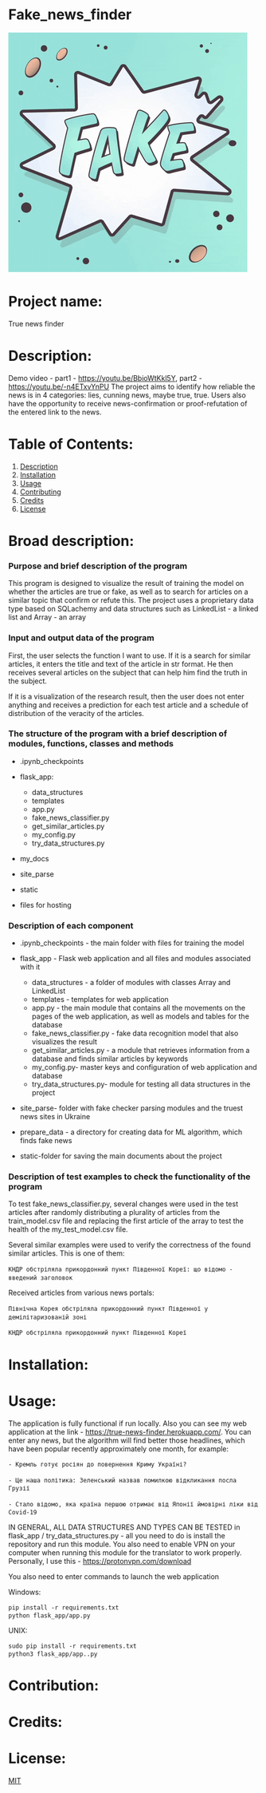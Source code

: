 # Fake_news_finder

![Fake news](static/fake_news.gif)


# Project name: 
True news finder
    
# Description: 
Demo video - part1 - https://youtu.be/BbioWtKkl5Y, part2 - https://youtu.be/-n4ETxvYnPU
The project aims to identify how reliable the news is in 4 categories: lies, cunning news, maybe true, true.
Users also have the opportunity to receive news-confirmation or proof-refutation of the entered link to the news.

# Table of Contents: 
1. [Description](#description)
2. [Installation](#installation)
3. [Usage](#usage)
4. [Contributing](#contribution)
5. [Credits](#credits)
6. [License](#license)


# Broad description:

### Purpose and brief description of the program

This program is designed to visualize the result of training the model on whether the articles are true or fake, as well as to search for articles on a similar topic that confirm or refute this. The project uses a proprietary data type based on SQLachemy and data structures such as LinkedList - a linked list and Array - an array

 
### Input and output data of the program

First, the user selects the function I want to use. If it is a search for similar articles, it enters the title and text of the article in str format. He then receives several articles on the subject that can help him find the truth in the subject.

If it is a visualization of the research result, then the user does not enter anything and receives a prediction for each test article and a schedule of distribution of the veracity of the articles.

### The structure of the program with a brief description of modules, functions, classes and methods

- .ipynb_checkpoints 

- flask_app:
  - data_structures
  - templates 
  - аpp.py 
  - fake_news_classifier.py
  - get_similar_articles.py
  - my_config.py
  - try_data_structures.py

- my_docs

- site_parse

- static

- files for hosting


### Description of each component
- .ipynb_checkpoints - the main folder with files for training the model

- flask_app - Flask web application and all files and modules associated with it
  - data_structures - a folder of modules with classes Array and LinkedList
  - templates - templates for web application
  - app.py - the main module that contains all the movements on the pages of the web application, as well as models and tables for the database
  - fake_news_classifier.py - fake data recognition model that also visualizes the result
  - get_similar_articles.py - a module that retrieves information from a database and finds similar articles by keywords
  - my_config.py- master keys and configuration of web application and database
  - try_data_structures.py- module for testing all data structures in the project

- site_parse- folder with fake checker parsing modules and the truest news sites in Ukraine

- prepare_data - a directory for creating data for ML algorithm, which finds fake news

- static-folder for saving the main documents about the project



### Description of test examples to check the functionality of the program

To test fake_news_classifier.py, several changes were used in the test articles after randomly distributing a plurality of articles from the train_model.csv file and replacing the first article of the array to test the health of the my_test_model.csv file.

Several similar examples were used to verify the correctness of the found similar articles. This is one of them:

`КНДР обстріляла прикордонний пункт Південної Кореї: що відомо - введений заголовок`


Received articles from various news portals:

`Північна Корея обстріляла прикордонний пункт Південної у демілітаризованій зоні`

`КНДР обстріляла прикордонний пункт Південної Кореї`

# Installation:

# Usage:

The application is fully functional if run locally. Also you can see my web application at the link - https://true-news-finder.herokuapp.com/. You can enter any news, but the algorithm will find better those headlines,
which have been popular recently approximately one month, for example:

```
- Кремль готує росіян до повернення Криму Україні?

- Це наша політика: Зеленський назвав помилкою відкликання посла Грузії

- Стало відомо, яка країна першою отримає від Японії ймовірні ліки від Covid-19
```

IN GENERAL, ALL DATA STRUCTURES AND TYPES CAN BE TESTED in flask_app / try_data_structures.py - all you need to do is install the repository and run this module. You also need to enable VPN on your computer when running this module for the translator to work properly.
Personally, I use this - https://protonvpn.com/download

You also need to enter commands to launch the web application

Windows:
```
pip install -r requirements.txt 
python flask_app/app.py
```

UNIX:
```
sudo pip install -r requirements.txt
python3 flask_app/app..py
```


# Contribution:

# Credits:

# License:
[MIT](https://choosealicense.com/licenses/mit/)
